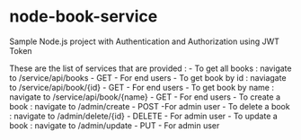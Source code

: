 # node-book-service
Sample Node.js project with Authentication and Authorization using JWT Token

These are the list of services that are provided :
       - To get all books     : navigate to /service/api/books -   GET   - For end users
       - To get book by id    : naviagate to /service/api/book/{id} - GET - For end users
       - To get book by name  : navigate to /service/api/book/{name} - GET -  For end users
       - To create a book     : navigate to /admin/create - POST -For admin user
       - To delete a book     : navigate to /admin/delete/{id} - DELETE - For admin user
       - To update a book     : navigate to /admin/update - PUT - For admin user
